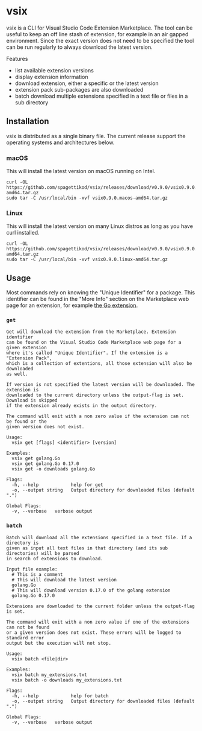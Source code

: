# vsix
vsix is a CLI for Visual Studio Code Extension Marketplace. The tool can be useful to keep an off line stash of extension, for example in an air gapped environment.
Since the exact version does not need to be specified the tool can be run regularly to always download the latest version.

Features
* list available extension versions
* display extension information
* download extension, either a specific or the latest version
* extension pack sub-packages are also downloaded
* batch download multiple extensions specified in a text file or files in a sub directory

## Installation
vsix is distributed as a single binary file. The current release support the operating systems
and architectures below.

### macOS
This will install the latest version on macOS running on Intel.

```
curl -OL https://github.com/spagettikod/vsix/releases/download/v0.9.0/vsix0.9.0.macos-amd64.tar.gz
sudo tar -C /usr/local/bin -xvf vsix0.9.0.macos-amd64.tar.gz
```

### Linux
This will install the latest version on many Linux distros as long as you have curl installed.

```
curl -OL https://github.com/spagettikod/vsix/releases/download/v0.9.0/vsix0.9.0.linux-amd64.tar.gz
sudo tar -C /usr/local/bin -xvf vsix0.9.0.linux-amd64.tar.gz
```

## Usage
Most commands rely on knowing the "Unique Identifier" for a package. This identifier can be found in the "More Info" section on the Marketplace web page for an extension, for example [the Go extension](https://marketplace.visualstudio.com/items?itemName=golang.Go).
 
### `get`
```
Get will download the extension from the Marketplace. Extension identifier
can be found on the Visual Studio Code Marketplace web page for a given extension
where it's called "Unique Identifier". If the extension is a "Extension Pack",
which is a collection of extentions, all those extension will also be downloaded
as well.

If version is not specified the latest version will be downloaded. The extension is
downloaded to the current directory unless the output-flag is set. Download is skipped
if the extension already exists in the output directory.

The command will exit with a non zero value if the extension can not be found or the
given version does not exist.

Usage:
  vsix get [flags] <identifier> [version]

Examples:
  vsix get golang.Go
  vsix get golang.Go 0.17.0
  vsix get -o downloads golang.Go

Flags:
  -h, --help            help for get
  -o, --output string   Output directory for downloaded files (default ".")

Global Flags:
  -v, --verbose   verbose output
```

### `batch`
```
Batch will download all the extensions specified in a text file. If a directory is
given as input all text files in that directory (and its sub directories) will be parsed
in search of extensions to download.

Input file example:
  # This is a comment
  # This will download the latest version 
  golang.Go
  # This will download version 0.17.0 of the golang extension
  golang.Go 0.17.0

Extensions are downloaded to the current folder unless the output-flag is set.

The command will exit with a non zero value if one of the extensions can not be found
or a given version does not exist. These errors will be logged to standard error
output but the execution will not stop.

Usage:
  vsix batch <file|dir>

Examples:
  vsix batch my_extensions.txt
  vsix batch -o downloads my_extensions.txt

Flags:
  -h, --help            help for batch
  -o, --output string   Output directory for downloaded files (default ".")

Global Flags:
  -v, --verbose   verbose output
```